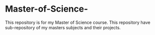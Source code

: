 # Master-of-Science-
This repository is for my Master of Science course. This repository  have sub-repository of my masters subjects and their projects.
